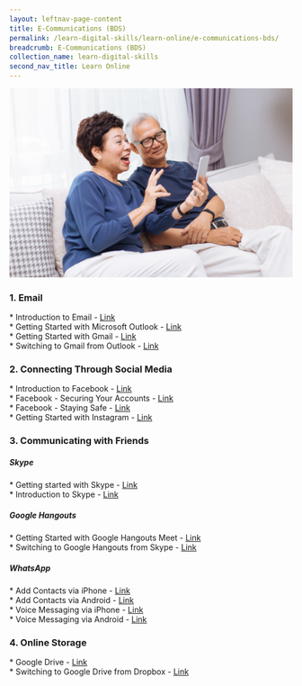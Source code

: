```yaml
---
layout: leftnav-page-content
title: E-Communications (BDS)
permalink: /learn-digital-skills/learn-online/e-communications-bds/
breadcrumb: E-Communications (BDS)
collection_name: learn-digital-skills
second_nav_title: Learn Online
---
```

![1](/images/learn-online/e-communication.jpg)

<h3>1. Email</h3>
* Introduction to Email - <a href="https://www.digitallearn.org/courses/intro-to-email" target="_blank">Link</a><br>
* Getting Started with Microsoft Outlook  - <a href="https://support.office.com/en-us/article/video-view-email-9aa2285c-acee-41eb-89fc-b0630af0a886?ui=en-US&rs=en-US&ad=US" target="_blank">Link</a><br>
* Getting Started with Gmail  - <a href="https://support.google.com/a/users/answer/9297685" target="_blank">Link</a><br>
* Switching to Gmail from Outlook  - <a href="https://support.google.com/a/users/answer/9297879" target="_blank">Link</a><br>
<h3>2. Connecting Through Social Media</h3>
* Introduction to Facebook - <a href="https://www.digitallearn.org/courses/intro-to-facebook" target="_blank">Link</a><br>
* Facebook - Securing Your Accounts  - <a href="https://www.facebook.com/safety/tools/security" target="_blank">Link</a><br>
* Facebook - Staying Safe  - <a href="https://www.facebook.com/safety/tools/safety" target="_blank">Link</a><br>
* Getting Started with Instagram  - <a href="https://edu.gcfglobal.org/en/instagram/" target="_blank">Link</a><br>

<h3>3. Communicating with Friends</h3>
<h5>Skype</h5>
* Getting started with Skype - <a href="https://support.skype.com/en/skype/windows-desktop/start/" target="_blank">Link</a><br>
* Introduction to Skype - <a href="https://www.digitallearn.org/courses/intro-to-skype" target="_blank">Link</a><br>
     
<h5>Google Hangouts</h5>
* Getting Started with Google Hangouts Meet  - <a href="https://support.google.com/a/users/answer/9302868" target="_blank">Link</a><br>
* Switching to Google Hangouts from Skype - <a href="https://support.google.com/a/users/answer/9310170" target="_blank">Link</a><br>

<h5>WhatsApp</h5>
* Add Contacts via iPhone - <a href="https://faq.whatsapp.com/en/iphone/20910703">Link</a><br>
* Add Contacts via Android - <a href="https://faq.whatsapp.com/en/android/21082107">Link</a><br>
* Voice Messaging via iPhone - <a href="https://faq.whatsapp.com/en/iphone/23702247">Link</a><br>
* Voice Messaging via Android - <a href="https://faq.whatsapp.com/en/android/23684991">Link</a><br>
<h3>4. Online Storage</h3>
* Google Drive - <a href="https://support.google.com/a/users/answer/9310246" target="_blank">Link</a><br>
* Switching to Google Drive from Dropbox  - <a href="https://support.google.com/a/users/answer/9310160" target="_blank">Link</a><br>
 
